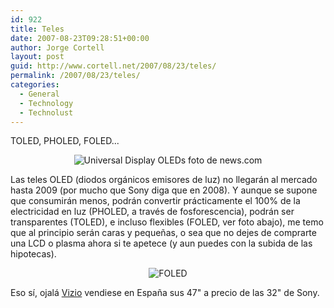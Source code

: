 ```yaml
---
id: 922
title: Teles
date: 2007-08-23T09:28:51+00:00
author: Jorge Cortell
layout: post
guid: http://www.cortell.net/2007/08/23/teles/
permalink: /2007/08/23/teles/
categories:
  - General
  - Technology
  - Technolust
---
```

TOLED, PHOLED, FOLED...

<div style="text-align: center">
  <img alt="Universal Display OLEDs foto de news.com" title="Universal Display OLEDs foto de news.com" src="http://i.n.com.com/i/ne/p/2006/toled2_550x367.jpg" />
</div>

Las teles OLED (diodos orgánicos emisores de luz) no llegarán al mercado hasta 2009 (por mucho que Sony diga que en 2008). Y aunque se supone que consumirán menos, podrán convertir prácticamente el 100% de la electricidad en luz (PHOLED, a través de fosforescencia), podrán ser transparentes (TOLED), e incluso flexibles (FOLED, ver foto abajo), me temo que al principio serán caras y pequeñas, o sea que no dejes de comprarte una LCD o plasma ahora si te apetece (y aun puedes con la subida de las hipotecas).

<div style="text-align: center">
  <img alt="FOLED" title="FOLED" src="http://i.n.com.com/i/ne/p/2006/foled_550x435.jpg" />
</div>

Eso sí­, ojalá <a target="_blank" title="Vizio" href="http://www.vizio.com/">Vizio</a> vendiese en España sus 47" a precio de las 32" de Sony.